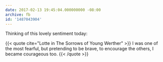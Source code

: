 ```yaml
---
date: 2017-02-13 19:45:04.000000000 -08:00
archive: fb
id: '1487043904'
---
```


Thinking of this lovely sentiment today:

{{< quote cite="Lotte in The Sorrows of Young Werther" >}}
I was one of the most fearful, but pretending to be brave, to encourage the others, I became courageous too.
{{< /quote >}}

